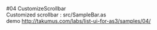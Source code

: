 #04 CustomizeScrollbar  
Customized scrollbar : src/SampleBar.as  
demo <http://takumus.com/labs/list-ui-for-as3/samples/04/>

